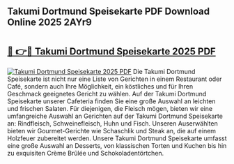 ## Takumi Dortmund Speisekarte PDF Download Online 2025 2AYr9

# <h2><a href="http://gcdfxb.nevu.top/?p=Takumi+Dortmund+Speisekarte">🔗 👉🔴 Takumi Dortmund Speisekarte 2025 PDF</a></h2>

[![Takumi Dortmund Speisekarte 2025 PDF](https://i.imgur.com/dBaPXMq.png)](http://gcdfxb.nevu.top/?p=Takumi+Dortmund+Speisekarte)
Die Takumi Dortmund Speisekarte ist nicht nur eine Liste von Gerichten in einem Restaurant oder Café, sondern auch Ihre Möglichkeit, ein köstliches und für Ihren Geschmack geeignetes Gericht zu wählen. Auf der Takumi Dortmund Speisekarte unserer Cafeteria finden Sie eine große Auswahl an leichten und frischen Salaten. Für diejenigen, die Fleisch mögen, bieten wir eine umfangreiche Auswahl an Gerichten auf der Takumi Dortmund Speisekarte an: Rindfleisch, Schweinefleisch, Huhn und Fisch. Unseren Auserwählten bieten wir Gourmet-Gerichte wie Schaschlik und Steak an, die auf einem Holzfeuer zubereitet werden. Unsere Takumi Dortmund Speisekarte umfasst eine große Auswahl an Desserts, von klassischen Torten und Kuchen bis hin zu exquisiten Crème Brûlée und Schokoladentörtchen.
